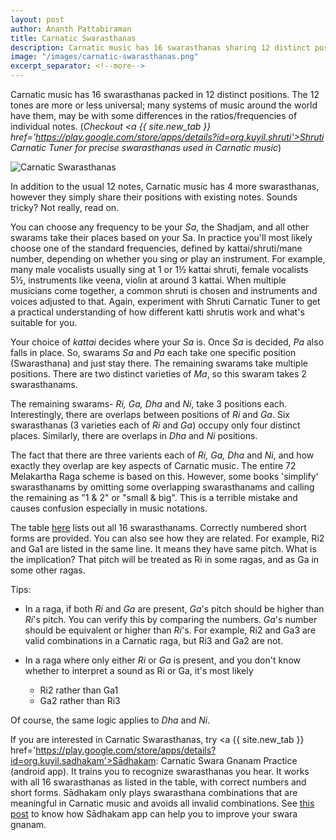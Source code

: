 ```yaml
---
layout: post
author: Ananth Pattabiraman
title: Carnatic Swarasthanas
description: Carnatic music has 16 swarasthanas sharing 12 distinct positions. This article describes their relationship.
image: "/images/carnatic-swarasthanas.png"
excerpt_separator: <!--more-->
---
```


<script type="application/ld+json">
{
  "@context": "http://schema.org/",
  "@type": "ImageObject",
  "author": "Ananth Pattabiraman",
  "ContentUrl": "/{{ page.image | absolute_url }}",
  "InLanguage": "English",
  "name": "List of Carnatic Swarasthanas"
}
</script>

Carnatic music has 16 swarasthanas packed in 12 distinct positions. The 12 tones are more or less universal; many systems of music around the world have them, may be with some differences in the ratios/frequencies of individual notes. (*Checkout <a {{ site.new_tab }} href='https://play.google.com/store/apps/details?id=org.kuyil.shruti'>Shruti Carnatic Tuner</a> for precise swarasthanas used in Carnatic music*)

<img id="table" class="img-fluid center-block" alt="Carnatic Swarasthanas" src="{{ page.image }}" />

In addition to the usual 12 notes, Carnatic music has 4 more swarasthanas, however they simply share their positions with existing notes. Sounds tricky? Not really, read on.
<!--more-->

You can choose any frequency to be your *Sa*, the Shadjam, and all other swarams take their places based on your Sa. In practice you'll most likely choose one of the standard frequencies, defined by kattai/shruti/mane number, depending on whether you sing or play an instrument. For example, many male vocalists usually sing at 1 or 1½ kattai shruti, female vocalists 5½, instruments like veena, violin at around 3 kattai. When multiple musicians come together, a common shruti is chosen and instruments and voices adjusted to that. Again, experiment with Shruti Carnatic Tuner to get a practical understanding of how different katti shrutis work and what's suitable for you.

Your choice of *kattai* decides where your *Sa* is. Once *Sa* is decided, *Pa* also falls in place. So, swarams *Sa* and *Pa* each take one specific position (Swarasthana) and just stay there. The remaining swarams take multiple positions. There are two distinct varieties of *Ma*, so this swaram takes 2 swarasthanams.

The remaining swarams- *Ri, Ga, Dha* and *Ni*, take 3 positions each. Interestingly, there are overlaps between positions of *Ri* and *Ga*. Six swarasthanas (3 varieties each of *Ri* and *Ga*) occupy only four distinct places. Similarly, there are overlaps in *Dha* and *Ni* positions.

The fact that there are three varients each of *Ri, Ga, Dha* and *Ni*, and how exactly they overlap are key aspects of Carnatic music.  The entire 72 Melakartha Raga scheme is based on this. However, some books 'simplify' swarasthanams by omitting some overlapping swarasthanams and calling the remaining as "1 & 2" or "small & big". This is a terrible mistake and causes confusion especially in music notations.

The table [here](#table) lists out all 16 swarasthanams. Correctly numbered short forms are provided. You can also see how they are related. For example, Ri2 and Ga1 are listed in the same line. It means they have same pitch. What is the implication? That pitch will be treated as Ri in some ragas, and as Ga in some other ragas.

Tips:

* In a raga, if both *Ri* and *Ga* are present, *Ga*'s pitch should be higher than *Ri*'s pitch. You can verify this by comparing the numbers. *Ga*'s number should be equivalent or higher than *Ri*'s. For example, Ri2 and Ga3 are valid combinations in a Carnatic raga, but Ri3 and Ga2 are not.

* In a raga where only either *Ri* or *Ga* is present, and you don't know whether to interpret a sound as Ri or Ga, it's most likely
    * Ri2 rather than Ga1
    * Ga2 rather than Ri3

Of course, the same logic applies to *Dha* and *Ni*.

If you are interested in Carnatic Swarasthanas, try <a {{ site.new_tab }} href='https://play.google.com/store/apps/details?id=org.kuyil.sadhakam'>Sādhakam: Carnatic Swara Gnanam Practice</a> (android app). It trains you to recognize swarasthanas you hear. It works with all 16 swarasthanas as listed in the table, with correct numbers and short forms. Sādhakam only plays swarasthana combinations that are meaningful in Carnatic music and avoids all invalid combinations. See <a href='{{ site.base_url }}{% post_url /blog/2017-07-13-sadhakam-building-up-swara-gnanam %}'>this post</a> to know how Sādhakam app can help you to improve your swara gnanam.
